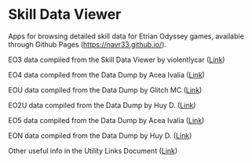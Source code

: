 # Skill Data Viewer

Apps for browsing detailed skill data for Etrian Odyssey games, available through Github Pages (https://navr33.github.io/).

EO3 data compiled from the Skill Data Viewer by violentlycar ([Link](https://viocar.github.io/))

EO4 data compiled from the Data Dump by Acea Ivalia ([Link](https://docs.google.com/spreadsheets/d/1XSnae5BOvkIXdG5PgZXDALy4_IimnrB5K6N1IDP5j2Y/))

EOU data compiled from the Data Dump by Glitch MC ([Link](https://docs.google.com/spreadsheets/d/17Ll3gB2BTXmf6B0m5V0Q4FTISVQ_duBvGmBq3T7OG04/))

EO2U data compiled from the Data Dump by Huy D. ([Link](https://docs.google.com/spreadsheets/d/1okVRwnjgecrx6BfuH17Aukyy_X-PuJb5qJqBt6c8DS8/))

EO5 data compiled from the Data Dump by Acea Ivalia ([Link](https://docs.google.com/spreadsheets/d/1OZ4bsQsBNXzM93HXlpznFsrkc_Lsi03EjWuR7nWKtMk/))

EON data compiled from the Data Dump by Huy D. ([Link](https://docs.google.com/spreadsheets/d/1URAYhsRIqzgcPrbKq0dphM5eZfvTZD9Llow2SFko-KQ/))

Other useful info in the Utility Links Document ([Link](https://docs.google.com/document/d/1m5G-ZQvXsmM68TCrSv2bWfKz2SfSc7xq-REfMXMhAEc/))
